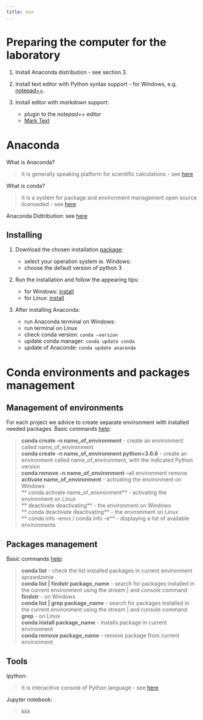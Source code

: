 ```yaml
---
title: xxx
...
```


# Preparing the computer for the laboratory

1. Install Anaconda distribution - see section 3.
2. Install text editor with Python syntax support - for Windows, e.g. [notepad++](https://notepad-plus-plus.org/).
3. Install editor with *markdown* support:

   - plugin to the *notepad++* editor 
   - [Mark Text](https://github.com/marktext/marktext)


# Anaconda 

What is Anaconda?  
   > It is generally speaking platform for scientific calculations - see [here](https://www.anaconda.com/what-is-anaconda/)
    
What is conda?  
   >It is a system for package and environment management open source licenseded - see [here](https://conda.io/docs/)
  
Anaconda Didtribution:  see [here](https://www.anaconda.com/distribution/)


## Installing

1. Download the chosen installation [package](https://www.anaconda.com/download/#download):

    - select your operation system ie. Windows:
    - choose the default version of python 3

2. Run the installation and follow the appearing tips:

    - for Windows: [install](http://docs.anaconda.com/anaconda/install/windows/)
    - for Linux: [install](https://docs.anaconda.com/anaconda/install/linux/)

3. After installing Anaconda:

    - run Anaconda terminal on Windows:
    - run terminal on Linux
    - check conda version:  `conda –version `
    - update conda manager:  `conda update conda  `
    - update of Anaconde:  `conda update anaconda`



# Conda environments and packages management

## Management of environments

For each project we advice to create separate environment with installed needed packages. Basic commands [help]( https://conda.io/docs/user-guide/tasks/manage-environments.html):

   > **conda create  -n name_of_environment** - create an environment called name_of_environment  
       **conda create -n name_of_environment python=3.6.6** - create an environment called name_of_environment, with the indicated Python version  
       **conda remove -n name_of_environment** –all environment remove  
       **activate name_of_environment** - activating the environment on Windows  
      ** conda activate name_of_environment** - activating the environment on Linux  
      ** deactivate deactivating** - the environment on Windows  
      ** conda deactivate deactivating** - the environment on Linux  
      ** conda info –envs / conda info -e** - displaying a list of available environments  
       

## Packages management

Basic commands [help]( https://conda.io/docs/user-guide/tasks/manage-pkgs.html):  

   > **conda list** - check the list installed packages in current environment sprawdzenie  
   > **conda list | findstr package_name** - search for packages installed in the current environment using the stream | and console command **findstr** - on Windows  
   > **conda list | grep package_name** - search for packages installed in the current environment using the stream | and console command **grep** - on Linux  
   > **conda install package_name** - installs package in current environment  
   > **conda remove package_name** - remove package from current environment  



## Tools

Ipython:
   > It is interacitive console of Python language - see [here](https://ipython.readthedocs.io/en/stable/)


Jupyter notebook:
   > kkk

